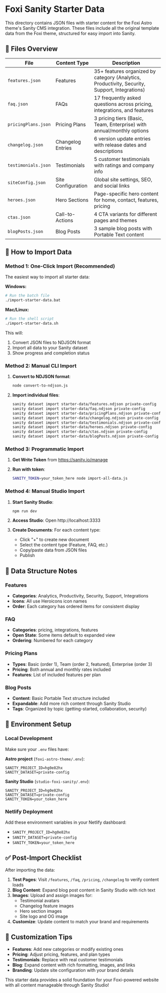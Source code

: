 # Foxi Sanity Starter Data

This directory contains JSON files with starter content for the Foxi Astro theme's Sanity CMS integration. These files include all the original template data from the Foxi theme, structured for easy import into Sanity.

## 📁 Files Overview

| File | Content Type | Description |
|------|--------------|-------------|
| `features.json` | Features | 35+ features organized by category (Analytics, Productivity, Security, Support, Integrations) |
| `faq.json` | FAQs | 17 frequently asked questions across pricing, integrations, and features |
| `pricingPlans.json` | Pricing Plans | 3 pricing tiers (Basic, Team, Enterprise) with annual/monthly options |
| `changelog.json` | Changelog Entries | 6 version update entries with release dates and descriptions |
| `testimonials.json` | Testimonials | 5 customer testimonials with ratings and company info |
| `siteConfig.json` | Site Configuration | Global site settings, SEO, and social links |
| `heroes.json` | Hero Sections | Page-specific hero content for home, contact, features, pricing |
| `ctas.json` | Call-to-Actions | 4 CTA variants for different pages and themes |
| `blogPosts.json` | Blog Posts | 3 sample blog posts with Portable Text content |

## 🚀 How to Import Data

### Method 1: One-Click Import (Recommended)

The easiest way to import all starter data:

**Windows:**
```bash
# Run the batch file
./import-starter-data.bat
```

**Mac/Linux:**
```bash
# Run the shell script  
./import-starter-data.sh
```

This will:
1. Convert JSON files to NDJSON format
2. Import all data to your Sanity dataset
3. Show progress and completion status

### Method 2: Manual CLI Import

1. **Convert to NDJSON format**:
   ```bash
   node convert-to-ndjson.js
   ```

2. **Import individual files**:
   ```bash
   sanity dataset import starter-data/features.ndjson private-config
   sanity dataset import starter-data/faq.ndjson private-config
   sanity dataset import starter-data/pricingPlans.ndjson private-config
   sanity dataset import starter-data/changelog.ndjson private-config
   sanity dataset import starter-data/testimonials.ndjson private-config
   sanity dataset import starter-data/heroes.ndjson private-config
   sanity dataset import starter-data/ctas.ndjson private-config
   sanity dataset import starter-data/blogPosts.ndjson private-config
   ```

### Method 3: Programmatic Import

1. **Get Write Token** from https://sanity.io/manage

2. **Run with token**:
   ```bash
   SANITY_TOKEN=your_token_here node import-all-data.js
   ```

### Method 4: Manual Studio Import

1. **Start Sanity Studio**:
   ```bash
   npm run dev
   ```

2. **Access Studio**: Open http://localhost:3333

3. **Create Documents**: For each content type:
   - Click "+" to create new document
   - Select the content type (Feature, FAQ, etc.)
   - Copy/paste data from JSON files
   - Publish

## 📝 Data Structure Notes

### Features
- **Categories**: Analytics, Productivity, Security, Support, Integrations
- **Icons**: All use Heroicons icon names
- **Order**: Each category has ordered items for consistent display

### FAQ
- **Categories**: pricing, integrations, features
- **Open State**: Some items default to expanded view
- **Ordering**: Numbered for each category

### Pricing Plans
- **Types**: Basic (order 1), Team (order 2, featured), Enterprise (order 3)
- **Pricing**: Both annual and monthly rates included
- **Features**: List of included features per plan

### Blog Posts
- **Content**: Basic Portable Text structure included
- **Expandable**: Add more rich content through Sanity Studio
- **Tags**: Organized by topic (getting-started, collaboration, security)

## 🔧 Environment Setup

### Local Development
Make sure your `.env` files have:

**Astro project** (`foxi-astro-theme/.env`):
```env
SANITY_PROJECT_ID=hg0e82hx
SANITY_DATASET=private-config
```

**Sanity Studio** (`studio-foxi-sanity/.env`):
```env
SANITY_PROJECT_ID=hg0e82hx
SANITY_DATASET=private-config
SANITY_TOKEN=your_token_here
```

### Netlify Deployment
Add these environment variables in your Netlify dashboard:
- `SANITY_PROJECT_ID=hg0e82hx`
- `SANITY_DATASET=private-config`
- `SANITY_TOKEN=your_token_here`

## ✅ Post-Import Checklist

After importing the data:

1. **Test Pages**: Visit `/features`, `/faq`, `/pricing`, `/changelog` to verify content loads
2. **Blog Content**: Expand blog post content in Sanity Studio with rich text
3. **Images**: Upload and assign images for:
   - Testimonial avatars
   - Changelog feature images
   - Hero section images
   - Site logo and OG image
4. **Customize**: Update content to match your brand and requirements

## 🎨 Customization Tips

- **Features**: Add new categories or modify existing ones
- **Pricing**: Adjust pricing, features, and plan types
- **Testimonials**: Replace with real customer testimonials
- **Blog**: Expand content with rich formatting, images, and links
- **Branding**: Update site configuration with your brand details

This starter data provides a solid foundation for your Foxi-powered website with all content manageable through Sanity Studio!